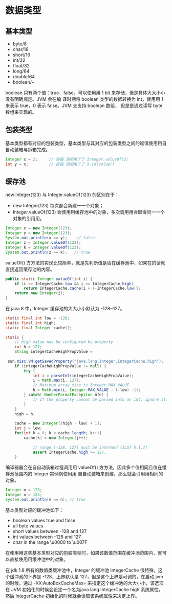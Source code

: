 # 数据类型

## 基本类型
- byte/8
- char/16
- short/16
- int/32
- float/32
- long/64
- double/64
- boolean/~

boolean 只有两个值：true、false，可以使⽤用 1 bit 来存储，但是具体⼤大⼩小没有明确规定。JVM 会在编
译时期将 boolean 类型的数据转换为 int，使⽤用 1 来表示 true，0 表示 false。JVM ⽀支持 boolean 数组，
但是是通过读写 byte 数组来实现的。

## 包装类型 
基本类型都有对应的包装类型，基本类型与其对应的包装类型之间的赋值使⽤用⾃自动装箱与拆箱完成。

```java
Integer x = 2;     // 装箱 调⽤用了了 Integer.valueOf(2)
int y = x;         // 拆箱 调⽤用了了 X.intValue()
```
## 缓存池

new Integer(123) 与 Integer.valueOf(123) 的区别在于：  

- new Integer(123) 每次都会新建⼀一个对象；
- Integer.valueOf(123) 会使⽤用缓存池中的对象，多次调⽤用会取得同⼀一个对象的引⽤用。  

```java
Integer x = new Integer(123);
Integer y = new Integer(123);
System.out.println(x == y);    // false
Integer z = Integer.valueOf(123);
Integer k = Integer.valueOf(123);
System.out.println(z == k);   // true
```
valueOf() ⽅方法的实现比较简单，就是先判断值是否在缓存池中，如果在的话就直接返回缓存池的内容。

```java
public static Integer valueOf(int i) {
    if (i >= IntegerCache.low && i <= IntegerCache.high)
        return IntegerCache.cache[i + (-IntegerCache.low)];
    return new Integer(i);
}
```

在 java 8 中，Integer 缓存池的⼤大⼩小默认为 -128~127。

```java
static final int low = -128;
static final int high;
static final Integer cache[];
 
static {
    // high value may be configured by property
    int h = 127;
    String integerCacheHighPropValue =
       
 sun.misc.VM.getSavedProperty("java.lang.Integer.IntegerCache.high");
    if (integerCacheHighPropValue != null) {
        try {
            int i = parseInt(integerCacheHighPropValue);
            i = Math.max(i, 127);
            // Maximum array size is Integer.MAX_VALUE
            h = Math.min(i, Integer.MAX_VALUE - (-low) -1);
        } catch( NumberFormatException nfe) {
            // If the property cannot be parsed into an int, ignore it.
        }
    }
    high = h;
 
    cache = new Integer[(high - low) + 1];
    int j = low;
    for(int k = 0; k < cache.length; k++){
        cache[k] = new Integer(j++);
        
            // range [-128, 127] must be interned (JLS7 5.1.7)
            assert IntegerCache.high >= 127;
    }
```

编译器器会在⾃自动装箱过程调⽤用 valueOf() ⽅方法，因此多个值相同且值在缓存池范围内的 Integer 实例例使⽤用
⾃自动装箱来创建，那么就会引⽤用相同的对象。

```java
Integer m = 123;
Integer n = 123;
System.out.println(m == n); // true
```

基本类型对应的缓冲池如下：
- boolean values true and false
- all byte values
- short values between -128 and 127
- int values between -128 and 127
- char in the range \u0000 to \u007F

在使⽤用这些基本类型对应的包装类型时，如果该数值范围在缓冲池范围内，就可以直接使⽤用缓冲池中的对象。

在 jdk 1.8 所有的数值类缓冲池中，Integer 的缓冲池 IntegerCache 很特殊，这个缓冲池的下界是 -128，上界默认是 127，但是这个上界是可调的，在启动 jvm 的时候，通过 -XX:AutoBoxCacheMax=<size> 来指定这个缓冲池的⼤大⼩小，该选项在 JVM 初始化的时候会设定⼀个名为java.lang.IntegerCache.high 系统属性，然后 IntegerCache 初始化的时候就会读取该系统属性来决定上界。


